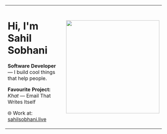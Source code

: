 <table border="0">
  <tr>
    <td valign="top" width="60%">

<h1>Hi, I'm Sahil Sobhani</h1>
<strong>Software Developer</strong> — I build cool things that help people.  
<p><strong>Favourite Project:</strong> <em>Khat</em> —  Email That Writes Itself<p>


🌐 Work at: [sahilsobhani.live](https://sahilsobhani.live)

</td>
<td width="40%" align="center">
  <img src="https://media2.giphy.com/media/v1.Y2lkPTc5MGI3NjExdnV5enBnOGgwc3RtOTNxY3RzZ3hudnptaHhrZ3Fob2J2eHk5MnpjbyZlcD12MV9pbnRlcm5hbF9naWZfYnlfaWQmY3Q9Zw/VMEUkqIrlfT2ouA7Yz/giphy.gif" width="300px" />
</td>
  </tr>
</table>
